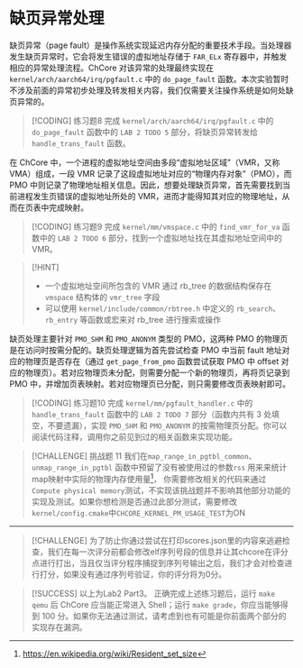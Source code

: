 # 缺页异常处理

<!-- toc -->

缺页异常（page fault）是操作系统实现延迟内存分配的重要技术手段。当处理器发生缺页异常时，它会将发生错误的虚拟地址存储于 `FAR_ELx` 寄存器中，并触发相应的异常处理流程。ChCore 对该异常的处理最终实现在 `kernel/arch/aarch64/irq/pgfault.c` 中的 `do_page_fault` 函数。本次实验暂时不涉及前面的异常初步处理及转发相关内容，我们仅需要关注操作系统是如何处缺页异常的。

> [!CODING] 练习题8
> 完成 `kernel/arch/aarch64/irq/pgfault.c` 中的 `do_page_fault` 函数中的 `LAB 2 TODO 5` 部分，将缺页异常转发给 `handle_trans_fault` 函数。

在 ChCore 中，一个进程的虚拟地址空间由多段“虚拟地址区域”（VMR，又称 VMA）组成，一段 VMR 记录了这段虚拟地址对应的“物理内存对象”（PMO），而 PMO 中则记录了物理地址相关信息。因此，想要处理缺页异常，首先需要找到当前进程发生页错误的虚拟地址所处的 VMR，进而才能得知其对应的物理地址，从而在页表中完成映射。

> [!CODING] 练习题9
> 完成 `kernel/mm/vmspace.c` 中的 `find_vmr_for_va` 函数中的 `LAB 2 TODO 6` 部分，找到一个虚拟地址找在其虚拟地址空间中的 VMR。

> [!HINT]
>
> - 一个虚拟地址空间所包含的 VMR 通过 rb_tree 的数据结构保存在 `vmspace` 结构体的 `vmr_tree` 字段
> - 可以使用 `kernel/include/common/rbtree.h` 中定义的 `rb_search`、`rb_entry` 等函数或宏来对 rb_tree 进行搜索或操作

缺页处理主要针对 `PMO_SHM` 和 `PMO_ANONYM` 类型的 PMO，这两种 PMO 的物理页是在访问时按需分配的。缺页处理逻辑为首先尝试检查 PMO 中当前 fault 地址对应的物理页是否存在（通过 `get_page_from_pmo` 函数尝试获取 PMO 中 offset 对应的物理页）。若对应物理页未分配，则需要分配一个新的物理页，再将页记录到 PMO 中，并增加页表映射。若对应物理页已分配，则只需要修改页表映射即可。

> [!CODING] 练习题10
> 完成 `kernel/mm/pgfault_handler.c` 中的 `handle_trans_fault` 函数中的 `LAB 2 TODO 7` 部分（函数内共有 3 处填空，不要遗漏），实现 `PMO_SHM` 和 `PMO_ANONYM` 的按需物理页分配。你可以阅读代码注释，调用你之前见到过的相关函数来实现功能。

> [!CHALLENGE] 挑战题 11
> 我们在`map_range_in_pgtbl_common`、`unmap_range_in_pgtbl` 函数中预留了没有被使用过的参数`rss` 用来来统计map映射中实际的物理内存使用量[^rss]，
> 你需要修改相关的代码来通过`Compute physical memory`测试，不实现该挑战题并不影响其他部分功能的实现及测试。如果你想检测是否通过此部分测试，需要修改`kernel/config.cmake`中`CHCORE_KERNEL_PM_USAGE_TEST`为ON

---

> [!CHALLENGE]
> 为了防止你通过尝试在打印scores.json里的内容来逃避检查，我们在每一次评分前都会修改elf序列号段的信息并让其chcore在评分点进行打出，当且仅当评分程序捕捉到序列号输出之后，我们才会对检查进行打分，如果没有通过序列号验证，你的评分将为0分。

> [!SUCCESS]
> 以上为Lab2 Part3。
> 正确完成上述练习题后，运行 `make qemu` 后 ChCore 应当能正常进入 Shell；运行 `make grade`，你应当能够得到 100 分。如果你无法通过测试，请考虑到也有可能是你前面两个部分的实现存在漏洞。

[^rss]: <https://en.wikipedia.org/wiki/Resident_set_size>
